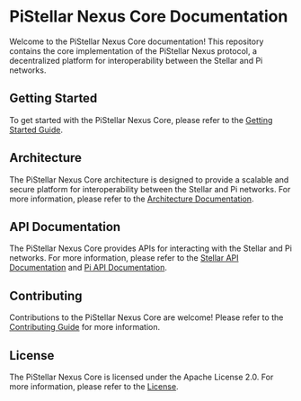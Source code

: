 # PiStellar Nexus Core Documentation

Welcome to the PiStellar Nexus Core documentation! This repository contains the core implementation of the PiStellar Nexus protocol, a decentralized platform for interoperability between the Stellar and Pi networks.

## Getting Started

To get started with the PiStellar Nexus Core, please refer to the [Getting Started Guide](getting_started.md).

## Architecture

The PiStellar Nexus Core architecture is designed to provide a scalable and secure platform for interoperability between the Stellar and Pi networks. For more information, please refer to the [Architecture Documentation](architecture.md).

## API Documentation

The PiStellar Nexus Core provides APIs for interacting with the Stellar and Pi networks. For more information, please refer to the [Stellar API Documentation](api/stellar_api.md) and [Pi API Documentation](api/pi_api.md).

## Contributing

Contributions to the PiStellar Nexus Core are welcome! Please refer to the [Contributing Guide](contributing.md) for more information.

## License

The PiStellar Nexus Core is licensed under the Apache License 2.0. For more information, please refer to the [License](license.md).
